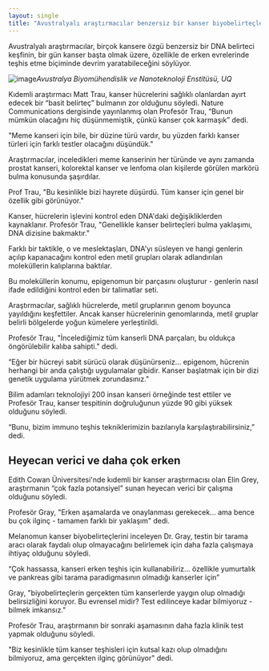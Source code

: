 ```yaml
---
layout: single
title: "Avustralyalı araştırmacılar benzersiz bir kanser biyobelirteçleri keşfettiler, basit bir kan testi ile kanser tespit edilebiliyor"
---
```

Avustralyalı araştırmacılar, birçok kansere özgü benzersiz bir DNA belirteci keşfinin, bir gün kanser başta olmak üzere, özellikle de erken evrelerinde teşhis etme biçiminde devrim yaratabileceğini söylüyor.

![image](https://www.abc.net.au/cm/rimage/10582896-3x2-large.jpg?v=4)*Avustralya Biyomühendislik ve Nanoteknoloji Enstitüsü, UQ*

Kıdemli araştırmacı Matt Trau, kanser hücrelerini sağlıklı olanlardan ayırt edecek bir “basit belirteç” bulmanın zor olduğunu söyledi.
Nature Communications dergisinde yayınlanmış olan Profesör Trau, “Bunun mümkün olacağını hiç düşünmemiştik, çünkü kanser çok karmaşık” dedi.

"Meme kanseri için bile, bir düzine türü vardır, bu yüzden farklı kanser türleri için farklı testler olacağını düşündük."

Araştırmacılar, inceledikleri meme kanserinin her türünde ve aynı zamanda prostat kanseri, kolorektal kanser ve lenfoma olan kişilerde görülen markörü bulma konusunda şaşırdılar.

Prof Trau, "Bu kesinlikle bizi hayrete düşürdü. Tüm kanser için genel bir özellik gibi görünüyor."

Kanser, hücrelerin işlevini kontrol eden DNA'daki değişikliklerden kaynaklanır.
Profesör Trau, "Genellikle kanser belirteçleri bulma yaklaşımı, DNA dizisine bakmaktır."

Farklı bir taktikle, o ve meslektaşları, DNA'yı süsleyen ve hangi genlerin açılıp kapanacağını kontrol eden metil grupları olarak adlandırılan moleküllerin kalıplarına baktılar.

Bu moleküllerin konumu, epigenomun bir parçasını oluşturur - genlerin nasıl ifade edildiğini kontrol eden bir talimatlar seti.

Araştırmacılar, sağlıklı hücrelerde, metil gruplarının genom boyunca yayıldığını keşfettiler.
Ancak kanser hücrelerinin genomlarında, metil gruplar belirli bölgelerde yoğun kümelere yerleştirildi.

Profesör Trau, "İncelediğimiz tüm kanserli DNA parçaları, bu oldukça öngörülebilir kalıba sahipti." dedi.

“Eğer bir hücreyi sabit sürücü olarak düşünürseniz… epigenom, hücrenin herhangi bir anda çalıştığı uygulamalar gibidir. Kanser başlatmak için bir dizi genetik uygulama yürütmek zorundasınız."

Bilim adamları teknolojiyi 200 insan kanseri örneğinde test ettiler ve Profesör Trau, kanser tespitinin doğruluğunun yüzde 90 gibi yüksek olduğunu söyledi.

“Bunu, bizim immuno teşhis tekniklerimizin bazılarıyla karşılaştırabilirsiniz,” dedi.

Heyecan verici ve daha çok erken
-
Edith Cowan Üniversitesi'nde kıdemli bir kanser araştırmacısı olan Elin Grey, araştırmanın “çok fazla potansiyel” sunan heyecan verici bir çalışma olduğunu söyledi.

Profesör Gray, "Erken aşamalarda ve onaylanması gerekecek... ama bence bu çok ilginç - tamamen farklı bir yaklaşım" dedi.

Melanomun kanser biyobelirteçlerini inceleyen Dr. Gray, testin bir tarama aracı olarak faydalı olup olmayacağını belirlemek için daha fazla çalışmaya ihtiyaç olduğunu söyledi.

“Çok hassassa, kanseri erken teşhis için kullanabiliriz… özellikle yumurtalık ve pankreas gibi tarama paradigmasının olmadığı kanserler için”

Gray, "biyobelirteçlerin gerçekten tüm kanserlerde yaygın olup olmadığı belirsizliğini koruyor. Bu evrensel midir? Test edilinceye kadar bilmiyoruz - bilmek imkansız."

Profesör Trau, araştırmanın bir sonraki aşamasının daha fazla klinik test yapmak olduğunu söyledi.

"Biz kesinlikle tüm kanser teşhisleri için kutsal kazı olup olmadığını bilmiyoruz, ama gerçekten ilginç görünüyor" dedi.

